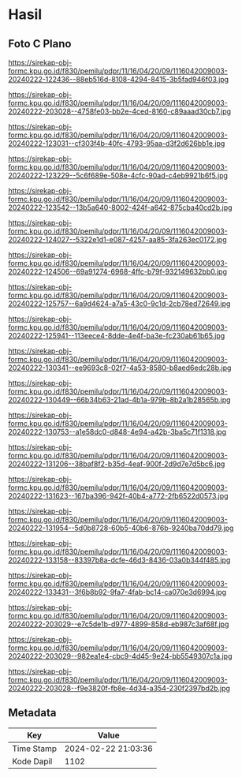 # Hasil

## Foto C Plano

https://sirekap-obj-formc.kpu.go.id/f830/pemilu/pdpr/11/16/04/20/09/1116042009003-20240222-122436--88eb516d-8108-4294-8415-3b5fad946f03.jpg

https://sirekap-obj-formc.kpu.go.id/f830/pemilu/pdpr/11/16/04/20/09/1116042009003-20240222-203028--4758fe03-bb2e-4ced-8160-c89aaad30cb7.jpg

https://sirekap-obj-formc.kpu.go.id/f830/pemilu/pdpr/11/16/04/20/09/1116042009003-20240222-123031--cf303f4b-40fc-4793-95aa-d3f2d626bb1e.jpg

https://sirekap-obj-formc.kpu.go.id/f830/pemilu/pdpr/11/16/04/20/09/1116042009003-20240222-123229--5c6f689e-508e-4cfc-90ad-c4eb9921b6f5.jpg

https://sirekap-obj-formc.kpu.go.id/f830/pemilu/pdpr/11/16/04/20/09/1116042009003-20240222-123542--13b5a640-8002-424f-a642-875cba40cd2b.jpg

https://sirekap-obj-formc.kpu.go.id/f830/pemilu/pdpr/11/16/04/20/09/1116042009003-20240222-124027--5322e1d1-e087-4257-aa85-3fa263ec0172.jpg

https://sirekap-obj-formc.kpu.go.id/f830/pemilu/pdpr/11/16/04/20/09/1116042009003-20240222-124506--69a91274-6968-4ffc-b79f-932149632bb0.jpg

https://sirekap-obj-formc.kpu.go.id/f830/pemilu/pdpr/11/16/04/20/09/1116042009003-20240222-125757--6a9d4624-a7a5-43c0-9c1d-2cb78ed72649.jpg

https://sirekap-obj-formc.kpu.go.id/f830/pemilu/pdpr/11/16/04/20/09/1116042009003-20240222-125941--113eece4-8dde-4e4f-ba3e-fc230ab61b65.jpg

https://sirekap-obj-formc.kpu.go.id/f830/pemilu/pdpr/11/16/04/20/09/1116042009003-20240222-130341--ee9693c8-02f7-4a53-8580-b8aed6edc28b.jpg

https://sirekap-obj-formc.kpu.go.id/f830/pemilu/pdpr/11/16/04/20/09/1116042009003-20240222-130449--66b34b63-21ad-4b1a-979b-8b2a1b28565b.jpg

https://sirekap-obj-formc.kpu.go.id/f830/pemilu/pdpr/11/16/04/20/09/1116042009003-20240222-130753--a1e58dc0-d848-4e94-a42b-3ba5c71f1318.jpg

https://sirekap-obj-formc.kpu.go.id/f830/pemilu/pdpr/11/16/04/20/09/1116042009003-20240222-131206--38baf8f2-b35d-4eaf-900f-2d9d7e7d5bc6.jpg

https://sirekap-obj-formc.kpu.go.id/f830/pemilu/pdpr/11/16/04/20/09/1116042009003-20240222-131623--167ba396-942f-40b4-a772-2fb6522d0573.jpg

https://sirekap-obj-formc.kpu.go.id/f830/pemilu/pdpr/11/16/04/20/09/1116042009003-20240222-131954--5d0b8728-60b5-40b6-876b-9240ba70dd79.jpg

https://sirekap-obj-formc.kpu.go.id/f830/pemilu/pdpr/11/16/04/20/09/1116042009003-20240222-133158--83397b8a-dcfe-46d3-8436-03a0b344f485.jpg

https://sirekap-obj-formc.kpu.go.id/f830/pemilu/pdpr/11/16/04/20/09/1116042009003-20240222-133431--3f6b8b92-9fa7-4fab-bc14-ca070e3d6994.jpg

https://sirekap-obj-formc.kpu.go.id/f830/pemilu/pdpr/11/16/04/20/09/1116042009003-20240222-203029--e7c5de1b-d977-4899-858d-eb987c3af68f.jpg

https://sirekap-obj-formc.kpu.go.id/f830/pemilu/pdpr/11/16/04/20/09/1116042009003-20240222-203029--982ea1e4-cbc9-4d45-9e24-bb5549307c1a.jpg

https://sirekap-obj-formc.kpu.go.id/f830/pemilu/pdpr/11/16/04/20/09/1116042009003-20240222-203028--f9e3820f-fb8e-4d34-a354-230f2397bd2b.jpg


## Metadata

| Key        | Value               |
| ---------- | ------------------- |
| Time Stamp | 2024-02-22 21:03:36 |
| Kode Dapil | 1102                |



